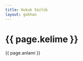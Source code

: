 ```yaml
---
title: Hukuk Sözlük
layout: gokhan
---
```


<div class="card-header">
    <h3 class="card-title"></h3>
</div>
<div class="card-body" id="kelimeid">
    <div class="col-md-8 offset-md-2 offset-md-right">
            <h1 id="kelime" name="kelime"> {{ page.kelime }}</h1> 
            <p class="text-justify" id="anlami">{{ page.anlami }}</p>               
    </div>
              
</div>

        
